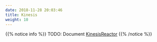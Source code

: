 ```yaml
---
date: 2018-11-28 20:03:46
title: Kinesis
weight: 10
---
```


{{% notice info %}}
TODO: Document [KinesisReactor](https://godoc.org/github.com/mweagle/Sparta/archetype#NewKinesisReactor)
{{% /notice %}}